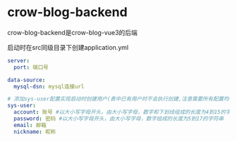 # crow-blog-backend

crow-blog-backend是crow-blog-vue3的后端  

启动时在src同级目录下创建application.yml
```yaml
server:
  port: 端口号

data-source:
  mysql-dsn: mysql连接url

# 添加sys-user配置实现启动时创建用户(表中已有用户时不会执行创建,注意需要所有配置均符合校验规则才会创建)
sys-user:
  account: 账号 #以大小写字母开头，由大小写字母，数字和下划线组成的长度为4到15的字符串
  password: 密码 #以大小写字母开头，由大小写字母，数字组成的长度为5到17的字符串
  email: 邮箱
  nickname: 昵称
```